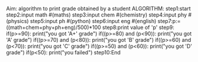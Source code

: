 Aim: algorithm to print grade obtained by a student
ALGORITHM:
step1:start
step2:input math #(maths)
step3:input chem #(chemistry)
step4:input phy #(physics)
step5:input ph #(python)
step6:input eng #(english)
step7:p:=((math+chem+phy+ph+eng)/500)*100
step8:print value of 'p'
step9:
if(p>=90):
 print("you got 'A+' grade")
if((p>=80) and (p<90)):
 print("you got 'A' grade")
if((p>=70) and (p<80)):
 print("you got 'B' grade")
if((p>=60) and (p<70)):
 print("you got 'C' grade")
if((p>=50) and (p<60)):
 print("you got 'D' grade")
if(p<50):
 print("you failed")
 step10:End
